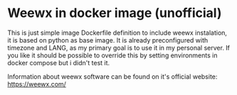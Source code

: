 # Weewx in docker image (unofficial)

This is just simple image Dockerfile definition to include weewx instalation, it is based on python as base image. It is already preconfigured with timezone and LANG, as my primary goal is to use it in my personal server. If you like it should be possible to override this by setting environments in docker compose but i didn't test it.

Information about weewx software can be found on it's official website: https://weewx.com/
